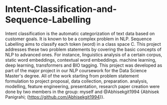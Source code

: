 # Intent-Classification-and-Sequence-Labelling
Intent classification is the automatic categorization of text data based on customer goals. It is known to be a complex problem in NLP. Sequence Labelling aims to classify each token (word) in a class space C. This project addresses these two problem statements by covering the basic concepts of NLP to advanced ones. For instance, linguistics analysis of a certain corpus, static word embeddings, contextual word embeddings. machine learning, deep learning, transformers and BIO tagging. This project was developed as part of the major project in our NLP coursework for the Data Science Master's degree. All of the work starting from problem statement formulation to project proposal, data collection, preparation. analysis, modelling, feature engineering, presentation, research paper creation were done by two members in the group: myself and @Abhisekgit1994 {Abhisek Panigrahi; (https://github.com/Abhisekgit1994)}.
